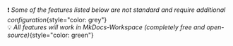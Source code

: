 :exclamation: *Some of the features listed below are not standard and require additional configuration*{style="color: grey"}    
:bulb: *All features will work in MkDocs-Workspace (completely free and open-source)*{style="color: green"}